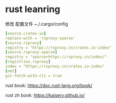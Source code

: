 # rust leanring

修改 配置文件 ~./.cargo/config

```yaml
[source.crates-io]
replace-with = 'rsproxy-sparse'
[source.rsproxy]
registry = "https://rsproxy.cn/crates.io-index"
[source.rsproxy-sparse]
registry = "sparse+https://rsproxy.cn/index/"
[registries.rsproxy]
index = "https://rsproxy.cn/crates.io-index"
[net]
git-fetch-with-cli = true
```

rust book: https://doc.rust-lang.org/book/ 

rust zh book: https://kaisery.github.io/

